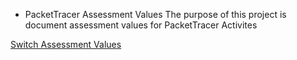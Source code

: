 * PacketTracer Assessment Values
The purpose of this project is document assessment values for PacketTracer Activites

[Switch Assessment Values](/PacketTracer_Assessment_Switch_Value_Guide.md)
